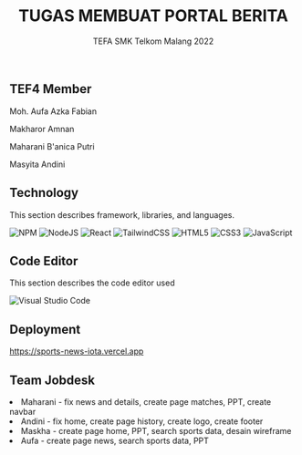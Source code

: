   <h1 align="center">TUGAS MEMBUAT PORTAL BERITA</h1>
<p align="center">
    TEFA SMK Telkom Malang 2022
    <br />
    <a href="https://github.com/Mahaharaniiibp/UJIANPRAKTIK2_TEFA_KELOMPOK4"></a>
    <br />
    <br />
  </p>
</div>



## TEF4 Member
Moh. Aufa Azka Fabian

Makharor Amnan

Maharani B'anica Putri

Masyita Andini 



## Technology 
This section describes framework, libraries, and languages.

![NPM](https://img.shields.io/badge/NPM-%23CB3837.svg?style=for-the-badge&logo=npm&logoColor=white)
![NodeJS](https://img.shields.io/badge/node.js-6DA55F?style=for-the-badge&logo=node.js&logoColor=white)
![React](https://img.shields.io/badge/react-%2320232a.svg?style=for-the-badge&logo=react&logoColor=%2361DAFB)
![TailwindCSS](https://img.shields.io/badge/tailwindcss-%2338B2AC.svg?style=for-the-badge&logo=tailwind-css&logoColor=white)
![HTML5](https://img.shields.io/badge/html5-%23E34F26.svg?style=for-the-badge&logo=html5&logoColor=white)
![CSS3](https://img.shields.io/badge/css3-%231572B6.svg?style=for-the-badge&logo=css3&logoColor=white)
![JavaScript](https://img.shields.io/badge/javascript-%23323330.svg?style=for-the-badge&logo=javascript&logoColor=%23F7DF1E)



## Code Editor
This section describes the code editor used

![Visual Studio Code](https://img.shields.io/badge/Visual%20Studio%20Code-0078d7.svg?style=for-the-badge&logo=visual-studio-code&logoColor=white)

## Deployment
https://sports-news-iota.vercel.app

## Team Jobdesk
<li> Maharani - fix  news and details, create page matches, PPT, create navbar
<li> Andini - fix home, create page history, create logo, create footer
<li> Maskha - create page home, PPT, search sports data, desain wireframe
<li> Aufa - create page news, search sports data, PPT





